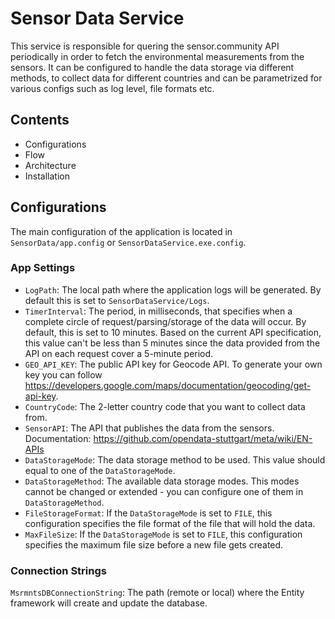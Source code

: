 # Sensor Data Service
This service is responsible for quering the sensor.community API periodically in order to fetch the environmental measurements from the sensors. It can be configured to handle the data storage via different methods, to collect data for different countries and can be parametrized for various configs such as log level, file formats etc.

## Contents
- Configurations
- Flow
- Architecture
- Installation

## Configurations
The main configuration of the application is located in `SensorData/app.config` or `SensorDataService.exe.config`.
### App Settings
- `LogPath`: The local path where the application logs will be generated. By default this is set to `SensorDataService/Logs`.
- `TimerInterval`: The period, in milliseconds, that specifies when a complete circle of request/parsing/storage of the data will occur. By default, this is set to 10 minutes. Based on the current API specification, this value can't be less than 5 minutes since the data provided from the API on each request cover a 5-minute period.
- `GEO_API_KEY`: The public API key for Geocode API. To generate your own key you can follow https://developers.google.com/maps/documentation/geocoding/get-api-key.
- `CountryCode`: The 2-letter country code that you want to collect data from.
- `SensorAPI`: The API that publishes the data from the sensors. Documentation: https://github.com/opendata-stuttgart/meta/wiki/EN-APIs
- `DataStorageMode`: The data storage method to be used. This value should equal to one of the `DataStorageMode`.
- `DataStorageMethod`: The available data storage modes. This modes cannot be changed or extended - you can configure one of them in `DataStorageMethod`.
- `FileStorageFormat`: If the `DataStorageMode` is set to `FILE`, this configuration specifies the file format of the file that will hold the data.
- `MaxFileSize`: If the `DataStorageMode` is set to `FILE`, this configuration specifies the maximum file size before a new file gets created.

### Connection Strings
`MsrmntsDBConnectionString`: The path (remote or local) where the Entity framework will create and update the database.
